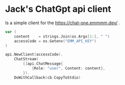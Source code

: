# Jack's ChatGpt api client

Is a simple client for the https://chat-one.emmmm.dev/ .

```go
var (
    content    = strings.Join(os.Args[1:], " ")
    accessCode = os.Getenv("EMM_API_KEY")
)

api.NewClient(accessCode).
    ChatStream(
        []api.ChatMessage{
            {Role: "user", Content: content},
        }).
    DoWithCallback(cb.CopyToStdio)
```
